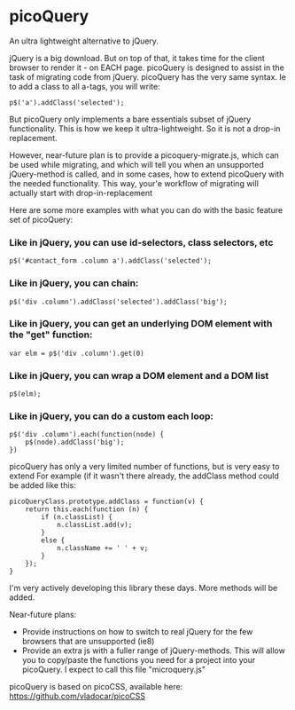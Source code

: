 # picoQuery
An ultra lightweight alternative to jQuery.

jQuery is a big download. But on top of that, it takes time for the client browser to render it - on EACH page.
picoQuery is designed to assist in the task of migrating code from jQuery. picoQuery has the very same syntax. Ie to add a class to all a-tags, you will write:

	p$('a').addClass('selected');

But picoQuery only implements a bare essentials subset of jQuery functionality. This is how we keep it ultra-lightweight. So it is not a drop-in replacement.

However, near-future plan is to provide a picoquery-migrate.js, which can be used while migrating, and which will tell you when an unsupported jQuery-method is called, and in some cases, how to extend picoQuery with the needed functionality. This way, your'e workflow of migrating will actually start with drop-in-replacement

Here are some more examples with what you can do with the basic feature set of picoQuery:

<h3>Like in jQuery, you can use id-selectors, class selectors, etc</h3>

	p$('#contact_form .column a').addClass('selected');

<h3>Like in jQuery, you can chain:</h3>
  
	p$('div .column').addClass('selected').addClass('big');

<h3>Like in jQuery, you can get an underlying DOM element with the "get" function:</h3>

	var elm = p$('div .column').get(0)

<h3>Like in jQuery, you can wrap a DOM element and a DOM list</h3>

	p$(elm);

<h3>Like in jQuery, you can do a custom each loop:</h3>

	p$('div .column').each(function(node) {
		p$(node).addClass('big');
	})

picoQuery has only a very limited number of functions, but is very easy to extend
For example (if it wasn't there already, the addClass method could be added like this:

	picoQueryClass.prototype.addClass = function(v) {
		return this.each(function (n) {
			if (n.classList) {
				n.classList.add(v);
			} 
			else {
				n.className += ' ' + v;
			}
		});
	}


I'm very actively developing this library these days. More methods will be added.

Near-future plans:
- Provide instructions on how to switch to real jQuery for the few browsers that are unsupported (ie8)
- Provide an extra js with a fuller range of jQuery-methods. This will allow you to copy/paste the functions you need for a project into your picoQuery. I expect to call this file "microquery.js"

picoQuery is based on picoCSS, available here: https://github.com/vladocar/picoCSS
